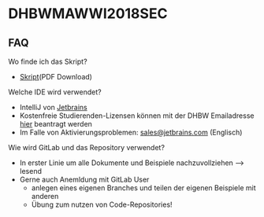 # DHBWMAWWI2018SEC

## FAQ
Wo finde ich das Skript?
* [Skript](https://gitlab.mubn.de/mubn/programmierenskript/blob/master/download/ProgrammierenSkript.pdf)(PDF Download)


Welche IDE wird verwendet? 
* IntelliJ von [Jetbrains](http://www.jetbrains.de)
* Kostenfreie Studierenden-Lizensen können mit der DHBW Emailadresse [hier](https://www.jetbrains.com/student/) beantragt werden
* Im Falle von Aktivierungsproblemen: [sales@jetbrains.com](mailto:sales@jetbrains.com) (Englisch) 


Wie wird GitLab und das Repository verwendet?
* In erster Linie um alle Dokumente und Beispiele nachzuvollziehen --> lesend
* Gerne auch Anemldung mit GitLab User
  * anlegen eines eigenen Branches und teilen der eigenen Beispiele mit anderen
  * Übung zum nutzen von Code-Repositories!

